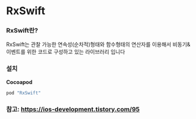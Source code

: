 # RxSwift

### RxSwift란?
RxSwift는 관찰 가능한 연속성(순차적)형태와 함수형태의 연산자를 이용해서 비동기&이벤트를 위한 코드로 구성하고 있는 라이브러리 입니다


### 설치

**Cocoapod**

```swift
pod "RxSwift"
```

### 참고: https://ios-development.tistory.com/95
